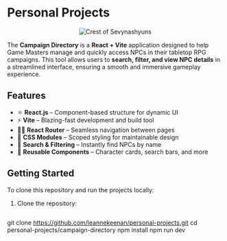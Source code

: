 # Personal Projects 

<p align="center">
  <img src="https://imgur.com/1vr5YL1.png" alt="Crest of Sevynashyuns">
</p>

<p>

The **Campaign Directory** is a **React + Vite** application designed to help Game Masters manage and quickly access NPCs in their tabletop RPG campaigns. This tool allows users to **search, filter, and view NPC details** in a streamlined interface, ensuring a smooth and immersive gameplay experience. 
</p>

 

  

## Features 


- ⚛ **React.js** – Component-based structure for dynamic UI  
- ⚡ **Vite** – Blazing-fast development and build tool  
- 🏃‍♂ **React Router** – Seamless navigation between pages  
- 🎨 **CSS Modules** – Scoped styling for maintainable design  
- 🔎 **Search & Filtering** – Instantly find NPCs by name  
- 📜 **Reusable Components** – Character cards, search bars, and more  

  

## Getting Started 

  

To clone this repository and run the projects locally: 

  

1. Clone the repository: 

   ```bash 

  git clone https://github.com/leannekeenan/personal-projects.git
    cd personal-projects/campaign-directory
    npm install
    npm run dev

 

 
